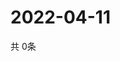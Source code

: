 # 2022-04-11
  共 0条

  <!-- BEGIN -->
  <!-- 最后更新时间Mon Apr 11 2022 19:03:43 GMT+0000 (Coordinated Universal Time) -->
  
  <!-- END -->
  
  